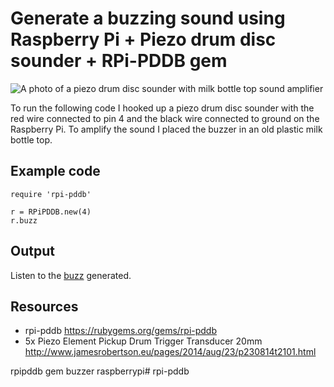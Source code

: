 # Generate a buzzing sound using Raspberry Pi + Piezo drum disc sounder + RPi-PDDB gem

![A photo of a piezo drum disc sounder with milk bottle top sound amplifier](http://www.jamesrobertson.eu/r/images/2016/feb/18/piezo-buzzer.jpg)

To run the following code I hooked up a piezo drum disc sounder with the red wire connected to pin 4 and the black wire connected to ground on the Raspberry Pi. To amplify the sound I placed the buzzer in an old plastic milk bottle top.

## Example code

    require 'rpi-pddb'

    r = RPiPDDB.new(4)
    r.buzz

## Output

Listen to the [buzz](http://www.jamesrobertson.eu/audio/2016/feb/18/buzzer.html) generated.

## Resources

* rpi-pddb https://rubygems.org/gems/rpi-pddb
* 5x Piezo Element Pickup Drum Trigger Transducer 20mm http://www.jamesrobertson.eu/pages/2014/aug/23/p230814t2101.html

rpipddb gem buzzer raspberrypi# rpi-pddb
